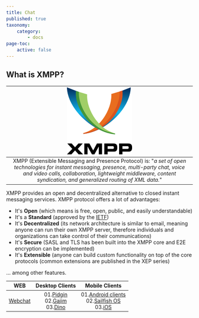 ```yaml
---
title: Chat
published: true
taxonomy:
    category:
        - docs
page-toc:
    active: false
---
```


## What is XMPP?

|![](en/xmpp_logo.png)|
|:--:|
|XMPP (Extensible Messaging and Presence Protocol) is: "*a set of open technologies for instant messaging, presence, multi-party chat, voice and video calls, collaboration, lightweight middleware, content syndication, and generalized routing of XML data.*"|

XMPP provides an open and decentralized alternative to closed instant messaging services. XMPP protocol offers a lot of advantages:

* It's **Open** (which means is free, open, public, and easily understandable)
* It's a **Standard** (approved by the [IETF](http://www.ietf.org/))
* It's **Decentralized** (its network architecture is similar to email, meaning anyone can run their own XMPP server, therefore individuals and organizations can take control of their communications)
* It's **Secure** (SASL and TLS has been built into the XMPP core and E2E encryption can be implemented)
* It's **Extensible** (anyone can build custom functionality on top of the core protocols (common extensions are published in the XEP series)

... among other features.
<br>

|**WEB**|**Desktop Clients**|**Mobile Clients**|
|:--:|:--:|:--:|
|[Webchat](webchat)|01.[Pidgin](desktop/pidgin)<br>02.[Gajim](desktop/gajim)<br>03.[Dino](desktop/dino)|01.[Android clients](mobile/android)<br>02.[Sailfish OS](mobile/sailfishos)<br>03.[iOS](mobile/ios)|
